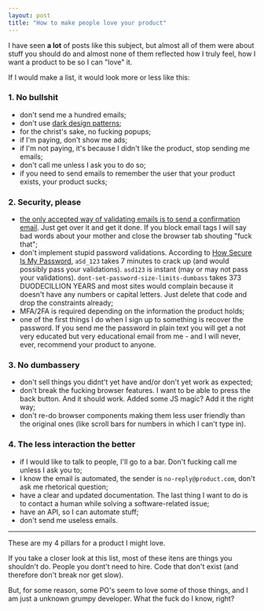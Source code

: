```yaml
---
layout: post
title: "How to make people love your product"
---
```


I have seen **a lot** of posts like this subject, but almost all of them were 
about stuff you should do and almost none of them reflected how I
truly feel, how I want a product to be so I can "love" it.

If I would make a list, it would look more or less like this:

### 1. No bullshit

- don't send me a hundred emails;
- don't use [dark design patterns](http://darkpatterns.org/);
- for the christ's sake, no fucking popups;
- if I'm paying, don't show me ads;
- if I'm not paying, it's because I didn't like the product, stop sending me
emails;
- don't call me unless I ask you to do so;
- if you need to send emails to remember the user that your product exists,
your product sucks;

### 2. Security, please

- [the only accepted way of validating emails is to send a confirmation email](https://hackernoon.com/the-100-correct-way-to-validate-email-addresses-7c4818f24643).
Just get over it and get it done. If you block email tags I will say bad words
about your mother and close the browser tab shouting "fuck that";
- don't implement stupid password validations. According to
[How Secure Is My Password](https://howsecureismypassword.net/), 
`aSd_123` takes 7 minutes to crack up (and would possibly pass your validations). 
`asd123` is instant (may or may not pass your validations). 
`dont-set-password-size-limits-dumbass` takes 373 DUODECILLION YEARS and most
sites would complain because it doesn't have any numbers or capital letters.
Just delete that code and drop the constraints already;
- MFA/2FA is required depending on the information the product holds;
- one of the first things I do when I sign up to something is recover the
password. If you send me the password in plain text you will get a not very
educated but very educational email from me - and I will never, ever,
recommend your product to anyone.

### 3. No dumbassery

- don't sell things you didnt't yet have and/or don't yet work as expected;
- don't break the fucking browser features. I want to be able to press the
back button. And it should work. Added some JS magic? Add it the right way;
- don't re-do browser components making them less user friendly than the
original ones (like scroll bars for numbers in which I can't type in).

### 4. The less interaction the better

- if I would like to talk to people, I'll go to a bar. Don't fucking call me
unless I ask you to;
- I know the email is automated, the sender is `no-reply@product.com`,
don't ask me rhetorical question;
- have a clear and updated documentation. The last thing I want to
do is to contact a human while solving a software-related issue;
- have an API, so I can automate stuff;
- don't send me useless emails.

-----

These are my 4 pillars for a product I might love.

If you take a closer look at this list, most of these itens are things you
shouldn't do. People you dont't need to hire. Code that don't exist
(and therefore don't break nor get slow).

But, for some reason, some PO's seem to love some of those things,
and I am just a unknown grumpy developer. What the fuck do I know, right?

